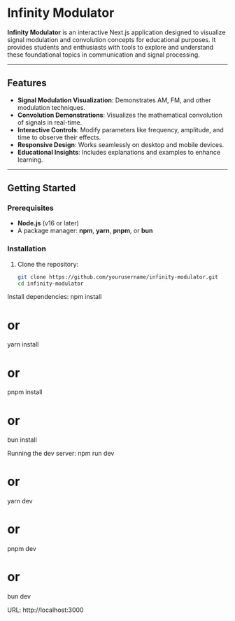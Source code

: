 # Infinity Modulator

**Infinity Modulator** is an interactive Next.js application designed to visualize signal modulation and convolution concepts for educational purposes. It provides students and enthusiasts with tools to explore and understand these foundational topics in communication and signal processing.

---

## Features

- **Signal Modulation Visualization**: Demonstrates AM, FM, and other modulation techniques.
- **Convolution Demonstrations**: Visualizes the mathematical convolution of signals in real-time.
- **Interactive Controls**: Modify parameters like frequency, amplitude, and time to observe their effects.
- **Responsive Design**: Works seamlessly on desktop and mobile devices.
- **Educational Insights**: Includes explanations and examples to enhance learning.

---

## Getting Started

### Prerequisites

- **Node.js** (v16 or later)
- A package manager: **npm**, **yarn**, **pnpm**, or **bun**

### Installation

1. Clone the repository:
   ```bash
   git clone https://github.com/yourusername/infinity-modulator.git
   cd infinity-modulator
   ```

Install dependencies:
npm install

# or

yarn install

# or

pnpm install

# or

bun install

Running the dev server:
npm run dev

# or

yarn dev

# or

pnpm dev

# or

bun dev

URL: http://localhost:3000
